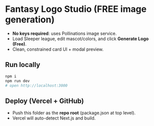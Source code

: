 
# Fantasy Logo Studio (FREE image generation)
- **No keys required**: uses Pollinations image service.
- Load Sleeper league, edit mascot/colors, and click **Generate Logo (Free)**.
- Clean, constrained card UI + modal preview.

## Run locally
```bash
npm i
npm run dev
# open http://localhost:3000
```

## Deploy (Vercel + GitHub)
- Push this folder as the **repo root** (package.json at top level).
- Vercel will auto-detect Next.js and build.
